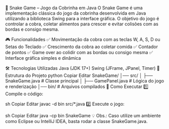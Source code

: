 🐍 Snake Game – Jogo da Cobrinha em Java
O Snake Game é uma implementação clássica do jogo da cobrinha desenvolvida em Java utilizando a biblioteca Swing para a interface gráfica. O objetivo do jogo é controlar a cobra, coletar alimentos para crescer e evitar colisões com as bordas e consigo mesma.

🎮 Funcionalidades
✅ Movimentação da cobra com as teclas W, A, S, D ou Setas do Teclado
✅ Crescimento da cobra ao coletar comida
✅ Contador de pontos
✅ Game over ao colidir com as bordas ou consigo mesma
✅ Interface gráfica simples e dinâmica

🛠️ Tecnologias Utilizadas
Java (JDK 17+)
Swing (JFrame, JPanel, Timer)
📌 Estrutura do Projeto
python
Copiar
Editar
SnakeGame/
│── src/
│   ├── SnakeGame.java  # Classe principal
│   ├── GamePanel.java  # Lógica do jogo e renderização
│── bin/                # Arquivos compilados
🚀 Como Executar
1️⃣ Compile o código:

sh
Copiar
Editar
javac -d bin src/*.java
2️⃣ Execute o jogo:

sh
Copiar
Editar
java -cp bin SnakeGame
💡 Obs.: Caso utilize um ambiente como Eclipse ou IntelliJ IDEA, basta rodar a classe SnakeGame.java.
